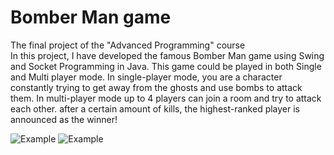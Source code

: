 # Bomber Man game
The final project of the "Advanced Programming" course \
In this project, I have developed the famous Bomber Man game using Swing and Socket Programming in Java. This game could be played in both Single and Multi player mode. In single-player mode, you are a character constantly trying to get away from the ghosts and use bombs to attack them. In multi-player mode up to 4 players can join a room and try to attack each other. after a certain amount of kills, the highest-ranked player is announced as the winner!

![Example](https://user-images.githubusercontent.com/60043933/90339843-12070980-e009-11ea-88a1-57d9b07677c1.JPG)
![Example](https://user-images.githubusercontent.com/60043933/90339883-4ed30080-e009-11ea-9f00-8590003afc41.JPG)
